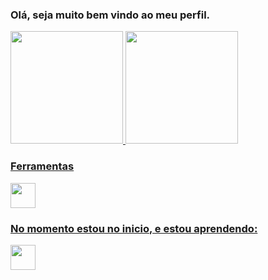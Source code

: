 ### Olá, seja muito bem vindo ao meu perfil.

<div>
<a href="https://github.com/TheIg0r">
<img height="180em" src="https://github-readme-stats.vercel.app/api/top-langs/?username=TheIg0r&layout=compact&langs_count=7&theme=dracula"/>
<img height="180em" src="https://github-readme-stats.vercel.app/api?username=TheIg0r&show_icons=true&theme=dracula&include_all_commits=true&count_private=true"/>
</div>

### Ferramentas 
<img src="https://cdn.jsdelivr.net/gh/devicons/devicon/icons/vscode/vscode-plain.svg" width="40" height="40"/>

### No momento estou no inicio, e estou aprendendo:
<img src="https://cdn.jsdelivr.net/gh/devicons/devicon/icons/python/python-original.svg" width="40" height="40"/>
